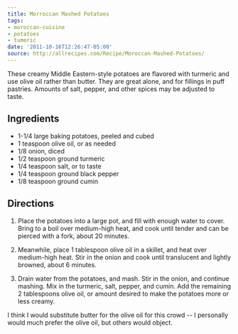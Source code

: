 ```yaml
---
title: Morroccan Mashed Potatoes
tags:
- moroccan-cuisine
- potatoes
- tumeric
date: '2011-10-16T12:26:47-05:00'
source: http://allrecipes.com/Recipe/Moroccan-Mashed-Potatoes/
---
```

These creamy Middle Eastern-style potatoes are flavored with turmeric
and use olive oil rather than butter. They are great alone, and for
fillings in puff pastries. Amounts of salt, pepper, and other spices
may be adjusted to taste.


## Ingredients

* 1-1/4 large baking potatoes, peeled and cubed
* 1 teaspoon olive oil, or as needed
* 1/8 onion, diced
* 1/2 teaspoon ground turmeric
* 1/4 teaspoon salt, or to taste
* 1/4 teaspoon ground black pepper
* 1/8 teaspoon ground cumin

## Directions

1.  Place the potatoes into a large pot, and fill with enough water to cover. Bring to a boil over medium-high heat, and cook until tender and can be pierced with a fork, about 20 minutes.

1.  Meanwhile, place 1 tablespoon olive oil in a skillet, and heat over medium-high heat. Stir in the onion and cook until translucent and lightly browned, about 6 minutes.

1.  Drain water from the potatoes, and mash. Stir in the onion, and continue mashing. Mix in the turmeric, salt, pepper, and cumin. Add the remaining 2 tablespoons olive oil, or amount desired to make the potatoes more or less creamy.

I think I would substitute butter for the olive oil for this crowd -- I personally would much prefer the olive oil, but others would object.

